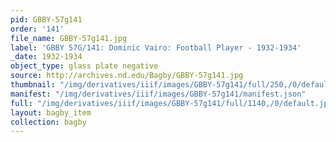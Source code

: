 ```yaml
---
pid: GBBY-57g141
order: '141'
file_name: GBBY-57g141.jpg
label: 'GBBY 57G/141: Dominic Vairo: Football Player - 1932-1934'
_date: 1932-1934
object_type: glass plate negative
source: http://archives.nd.edu/Bagby/GBBY-57g141.jpg
thumbnail: "/img/derivatives/iiif/images/GBBY-57g141/full/250,/0/default.jpg"
manifest: "/img/derivatives/iiif/images/GBBY-57g141/manifest.json"
full: "/img/derivatives/iiif/images/GBBY-57g141/full/1140,/0/default.jpg"
layout: bagby_item
collection: bagby
---
```

